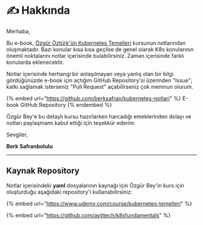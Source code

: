 # ✍ Hakkında

Merhaba,&#x20;

Bu e-book, [Özgür Öztürk'ün Kubernetes Temelleri](https://www.udemy.com/course/kubernetes-temelleri/) kursunun notlarından oluşmaktadır. Bazı konular kısa kısa geçilse de genel olarak K8s konularının önemli noktalarını notlar içerisinde bulabilirsiniz. Zaman içerisinde farklı konularda eklenecektir.&#x20;

Notlar içerisinde herhangi bir anlaşılmayan veya yanlış olan bir bilgi gördüğünüzde e-book için açtığım GitHub Repository'si üzerinden "Issue"; katkı sağlamak isterseniz "Pull Request" açabilirseniz çok memnun olurum.&#x20;

{% embed url="https://github.com/berksafran/kubernetes-notlari" %}
E-book GitHub Repository
{% endembed %}

Özgür Bey'e bu detaylı kursu hazırlarken harcadığı emeklerinden dolayı ve notları paylaşmamı kabul ettiği için teşekkür ederim.&#x20;



Sevgiler,

**Berk Safranbolulu**

****



## Kaynak Repository

Notlar içerisindeki **yaml** dosyalarının kaynağı için Özgür Bey'in kurs için oluşturduğu aşağıdaki repository'i kullanabilirsiniz:

{% embed url="https://www.udemy.com/course/kubernetes-temelleri" %}

{% embed url="https://github.com/aytitech/k8sfundamentals" %}

